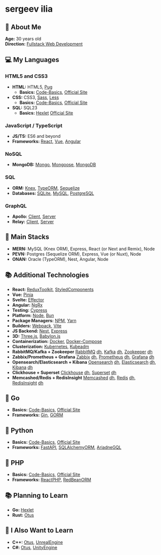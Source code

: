 # sergeev ilia

## 🌟 About Me

**Age:** 30 years old  
**Direction:** [Fullstack Web Development](https://practicum.yandex.ru/profile/web-plus/)  

## 💻 My Languages

### HTML5 and CSS3
- **HTML:** HTML5, [Pug](https://pugjs.org/api/getting-started.html)
  - **Basics:** [Code-Basics](https://code-basics.com/ru/languages/html), [Official Site](https://html.spec.whatwg.org/multipage/)
- **CSS:** CSS3, [Sass](https://sass-lang.com/documentation/), [Less](https://lesscss.org/#overview)
  - **Basics:** [Code-Basics](https://code-basics.com/ru/languages/css), [Official Site](https://www.w3.org/Style/CSS/)
- **SQL:** SQL23
  - **Basics:** [Hexlet](https://ru.hexlet.io/programs/sql-basics-free) [Official Site](https://www.iso.org/standard/76583.html)

### JavaScript / TypeScript
- **JS/TS:** ES6 and beyond
- **Frameworks:** [React](https://react.dev/learn), [Vue](https://vuejs.org/guide/quick-start.html), [Angular](https://angular.io/start)

### NoSQL
- **MongoDB:** [Mongo](https://www.mongodb.com/docs/manual/tutorial/getting-started/), [Mongoose](https://mongoosejs.com/docs/guide.html), [MongoDB](https://www.mongodb.com/docs/drivers/node/current/)

### SQL
- **ORM:** [Knex](https://knexjs.org/guide/), [TypeORM](https://typeorm.io/), [Sequelize](https://sequelize.org/docs/v6/getting-started/)
- **Databases:** [SQLite](https://www.sqlite.org/quickstart.html), [MySQL](https://dev.mysql.com/doc/mysql-getting-started/en/), [PostgreSQL](https://www.postgresql.org/docs/)

### GraphQL
- **Apollo:** [Client](https://www.apollographql.com/docs/react/get-started), [Server](https://www.apollographql.com/docs/apollo-server/getting-started)
- **Relay:** [Client](https://relay.dev/docs/getting-started/installation-and-setup/), [Server](https://relay.dev/docs/guides/graphql-server-specification/)

## 🔧 Main Stacks
- **MERN:** MySQL (Knex ORM), Express, React (or Next and Remix), Node
- **PEVN:** Postgres (Sequelize ORM), Express, Vue (or Nuxt), Node
- **ONAN:** Oracle (TypeORM), Nest, Angular, Node

## 📚 Additional Technologies

- **React:** [ReduxToolkit](https://redux-toolkit.js.org/introduction/getting-started), [StyledComponents](https://styled-components.com/docs/basics#getting-started)
- **Vue:** [Pinia](https://pinia.vuejs.org/getting-started.html)
- **Svelte:** [Effector](https://effector.dev/ru/introduction/motivation/)
- **Angular:** [NgRx](https://next.ngrx.io/guide/store)
- **Testing:** [Cypress](https://docs.cypress.io/guides/getting-started/installing-cypress)
- **Platform:** [Node](https://nodejs.org/en/learn/getting-started/introduction-to-nodejs), [Bun](https://bun.sh/docs)
- **Package Managers:** [NPM](https://docs.npmjs.com/getting-started), [Yarn](https://yarnpkg.com/getting-started)
- **Builders:** [Webpack](https://webpack.js.org/guides/getting-started/), [Vite](https://vitejs.dev/guide/)
- **JS Backend:** [Nest](https://docs.nestjs.com/), [Express](https://expressjs.com/en/starter/hello-world.html)
- **3D:** [Three.js](https://threejs.org/docs/index.html#manual/en/introduction/Installation), [Babylon.js](https://doc.babylonjs.com/journey)
- **Containerization:** [Docker](https://www.docker.com/get-started/), [Docker-Compose](https://docs.docker.com/compose/)
- **Clusterization:** [Kubernetes](https://kubernetes.io/docs/home/), [Kubeadm](https://kubernetes.io/docs/setup/production-environment/tools/kubeadm/install-kubeadm/)
- **RabbitMQ/Kafka + Zookeeper** [RabbitMQ](https://www.rabbitmq.com/tutorials) [dh](https://hub.docker.com/_/rabbitmq), [Kafka](https://kafka.apache.org/documentation/) [dh](https://hub.docker.com/r/bitnami/kafka), [Zookeeper](https://zookeeper.apache.org/doc/r3.9.3/index.html) [dh](https://hub.docker.com/r/bitnami/zookeeper)
- **Zabbix/Prometheus + Grafana** [Zabbix](https://www.zabbix.com/documentation/7.0/ru/manual) [dh](https://hub.docker.com/r/zabbix/zabbix-web-nginx-pgsql), [Prometheus](https://prometheus.io/docs/introduction/overview/) [dh](https://hub.docker.com/r/prom/prometheus), [Grafana](https://grafana.com/docs/grafana/latest/) [dh](https://hub.docker.com/r/grafana/grafana)
- **Opensearch/Elasticsearch + Kibana** [Opensearch](https://www.opensearch.org/docs/latest/getting-started/) [dh](https://hub.docker.com/r/redis/redisinsight), [Elasticsearch](https://www.elastic.co/guide/en/elasticsearch/reference/current/getting-started.html) [dh](https://hub.docker.com/_/elasticsearch), [Kibana](https://www.elastic.co/guide/en/kibana/current/get-started.html) [dh](https://hub.docker.com/_/kibana)
- **Clickhouse + Superset** [Clickhouse](https://clickhouse.com/docs/cloud/get-started/cloud-quick-start) [dh](https://hub.docker.com/_/clickhouse), [Superset](https://superset.apache.org/docs/intro) [dh](https://hub.docker.com/r/apache/superset)
- **Memcashed/Redis + RedisInsight** [Memcashed](https://docs.memcached.org/) [dh](https://hub.docker.com/_/memcached), [Redis](https://redis.io/docs/latest/) [dh](https://hub.docker.com/_/redis), [RedisInsight](https://redis-doc.netlify.app/docs/connect/insight/) [dh](https://hub.docker.com/r/redis/redisinsight)

## 🦦 Go
- **Basics:** [Code-Basics](https://code-basics.com/ru/languages/go), [Official Site](https://go.dev/learn/)
- **Frameworks:** [Gin](https://gin-gonic.com), [GORM](https://gorm.io/docs/)

## 🐍 Python
- **Basics:** [Code-Basics](https://code-basics.com/ru/languages/python), [Official Site](https://www.python.org/about/gettingstarted/)
- **Frameworks:** [FastAPI](https://fastapi.tiangolo.com/learn/), [SQLAlchemyORM](https://docs.sqlalchemy.org/en/20/intro.html#documentation-overview), [AriadneGQL](https://ariadnegraphql.org/docs/intro)

## 🐘 PHP
- **Basics:** [Code-Basics](https://code-basics.com/ru/languages/php), [Official Site](https://www.php.net/docs.php)
- **Frameworks:** [ReactPHP](https://reactphp.org/), [RedBeanORM](https://redbeanphp.com/api/index.html)

## 📚 Planning to Learn
- **Go:** [Hexlet](https://code-basics.com/ru/languages/go)
- **Rust:** [Otus](https://otus.ru/lessons/rust-developer-basic/)

## 🧠 I Also Want to Learn
- **C++:** [Otus](https://otus.ru/lessons/cpp-specialization/), [UnrealEngine](https://www.unrealengine.com/en-US)
- **C#:** [Otus](https://otus.ru/lessons/c-sharp-specialization/), [UnityEngine](https://unity.com)
